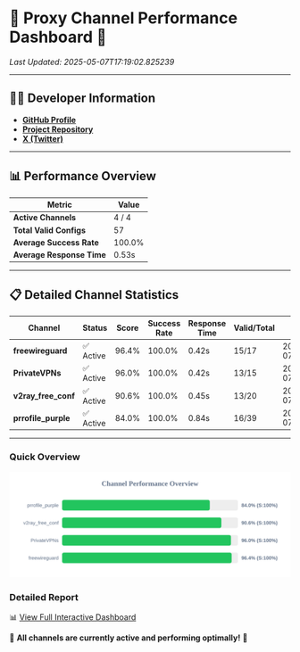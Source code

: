 # 🌟 Proxy Channel Performance Dashboard 🌟

_Last Updated: 2025-05-07T17:19:02.825239_

---

## 👩‍💻 Developer Information

- **[GitHub Profile](https://github.com/4n0nymou3)**  
- **[Project Repository](https://github.com/4n0nymou3/multi-proxy-config-fetcher)**  
- **[X (Twitter)](https://x.com/4n0nymou3)**  

---

## 📊 Performance Overview

| Metric                | Value       |
|-----------------------|-------------|
| **Active Channels**   | 4 / 4       |
| **Total Valid Configs** | 57          |
| **Average Success Rate** | 100.0%      |
| **Average Response Time** | 0.53s       |

---

## 📋 Detailed Channel Statistics

| Channel          | Status     | Score  | Success Rate | Response Time | Valid/Total | Last Success               |
|------------------|------------|--------|--------------|---------------|-------------|----------------------------|
| **freewireguard**  | ✅ Active  | 96.4%  | 100.0% | 0.42s         | 15/17       | 2025-05-07T17:19:02.823316 |
| **PrivateVPNs**  | ✅ Active  | 96.0%  | 100.0% | 0.42s         | 13/15       | 2025-05-07T17:19:02.374675 |
| **v2ray_free_conf**  | ✅ Active  | 90.6%  | 100.0% | 0.45s         | 13/20       | 2025-05-07T17:19:01.922484 |
| **prrofile_purple**  | ✅ Active  | 84.0%  | 100.0% | 0.84s         | 16/39       | 2025-05-07T17:19:01.384088 |

---

### Quick Overview
<div align="center">
  <a href="https://raw.githubusercontent.com/nullluser/NullRepo/refs/heads/main/assets/channel_stats_chart.svg">
    <img src="https://raw.githubusercontent.com/nullluser/NullRepo/refs/heads/main/assets/channel_stats_chart.svg" alt="Source Performance Statistics" width="800">
  </a>
</div>

### Detailed Report
📊 [View Full Interactive Dashboard](https://htmlpreview.github.io/?https://github.com/nullluser/NullRepo/blob/main/assets/performance_report.html)

🎉 **All channels are currently active and performing optimally!** 🎉
